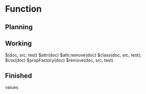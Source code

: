 # Function

## Planning

## Working
$(doc, src, test)
$attr(doc)
$attr.remove(doc)
$class(doc, src, test);
$css(doc)
$propFactory(doc)
$remove(doc, src, test)

## Finished
values

